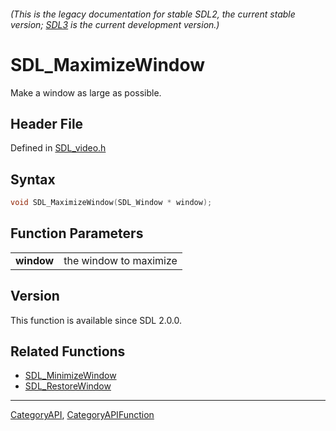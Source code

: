 ###### (This is the legacy documentation for stable SDL2, the current stable version; [SDL3](https://wiki.libsdl.org/SDL3/) is the current development version.)
# SDL_MaximizeWindow

Make a window as large as possible.

## Header File

Defined in [SDL_video.h](https://github.com/libsdl-org/SDL/blob/SDL2/include/SDL_video.h)

## Syntax

```c
void SDL_MaximizeWindow(SDL_Window * window);

```

## Function Parameters

|                |                        |
| -------------- | ---------------------- |
| **window**     | the window to maximize |

## Version

This function is available since SDL 2.0.0.

## Related Functions

* [SDL_MinimizeWindow](SDL_MinimizeWindow)
* [SDL_RestoreWindow](SDL_RestoreWindow)

----
[CategoryAPI](CategoryAPI), [CategoryAPIFunction](CategoryAPIFunction)



